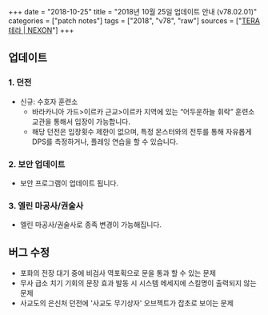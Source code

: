 +++
date = "2018-10-25"
title = "2018년 10월 25일 업데이트 안내 (v78.02.01)"
categories = ["patch notes"]
tags = ["2018", "v78", "raw"]
sources = ["[TERA 테라 | NEXON](http://tera.nexon.com/news/update/view.aspx?n4articlesn=361)"]
+++

## 업데이트

### **1.** 던전
- 신규: 수호자 훈련소
  - 바라카니아 가드>이르카 근교>이르카 지역에 있는 “어두운하늘 휘락” 훈련소 교관을 통해서 입장이 가능합니다.
  - 해당 던전은 입장횟수 제한이 없으며, 특정 몬스터와의 전투를 통해 자유롭게 DPS를 측정하거나, 플레잉 연습을 할 수 있습니다.

### **2.** 보안 업데이트
- 보안 프로그램이 업데이트 됩니다.

### **3.** 엘린 마공사/권술사
- 엘린 마공사/권술사로 종족 변경이 가능해집니다.

## 버그 수정

- 포화의 전장 대기 중에 비검사 역포획으로 문을 통과 할 수 있는 문제
- 무사 급소 치기 기회의 문장 효과 발동 시 시스템 메세지에 스킬명이 출력되지 않는 문제
- 사교도의 은신처 던전에 '사교도 무기상자' 오브젝트가 잡초로 보이는 문제
